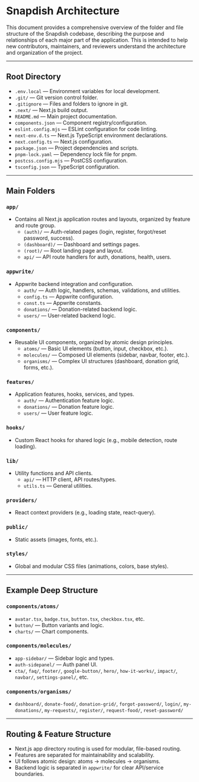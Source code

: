# Snapdish Architecture

This document provides a comprehensive overview of the folder and file structure of the Snapdish codebase, describing the purpose and relationships of each major part of the application. This is intended to help new contributors, maintainers, and reviewers understand the architecture and organization of the project.

---

## Root Directory
- `.env.local` — Environment variables for local development.
- `.git/` — Git version control folder.
- `.gitignore` — Files and folders to ignore in git.
- `.next/` — Next.js build output.
- `README.md` — Main project documentation.
- `components.json` — Component registry/configuration.
- `eslint.config.mjs` — ESLint configuration for code linting.
- `next-env.d.ts` — Next.js TypeScript environment declarations.
- `next.config.ts` — Next.js configuration.
- `package.json` — Project dependencies and scripts.
- `pnpm-lock.yaml` — Dependency lock file for pnpm.
- `postcss.config.mjs` — PostCSS configuration.
- `tsconfig.json` — TypeScript configuration.

---

## Main Folders

### `app/`
- Contains all Next.js application routes and layouts, organized by feature and route group.
  - `(auth)/` — Auth-related pages (login, register, forgot/reset password, success).
  - `(dashboard)/` — Dashboard and settings pages.
  - `(root)/` — Root landing page and layout.
  - `api/` — API route handlers for auth, donations, health, users.

### `appwrite/`
- Appwrite backend integration and configuration.
  - `auth/` — Auth logic, handlers, schemas, validations, and utilities.
  - `config.ts` — Appwrite configuration.
  - `const.ts` — Appwrite constants.
  - `donations/` — Donation-related backend logic.
  - `users/` — User-related backend logic.

### `components/`
- Reusable UI components, organized by atomic design principles.
  - `atoms/` — Basic UI elements (button, input, checkbox, etc.).
  - `molecules/` — Composed UI elements (sidebar, navbar, footer, etc.).
  - `organisms/` — Complex UI structures (dashboard, donation grid, forms, etc.).

### `features/`
- Application features, hooks, services, and types.
  - `auth/` — Authentication feature logic.
  - `donations/` — Donation feature logic.
  - `users/` — User feature logic.

### `hooks/`
- Custom React hooks for shared logic (e.g., mobile detection, route loading).

### `lib/`
- Utility functions and API clients.
  - `api/` — HTTP client, API routes/types.
  - `utils.ts` — General utilities.

### `providers/`
- React context providers (e.g., loading state, react-query).

### `public/`
- Static assets (images, fonts, etc.).

### `styles/`
- Global and modular CSS files (animations, colors, base styles).

---

## Example Deep Structure

### `components/atoms/`
- `avatar.tsx`, `badge.tsx`, `button.tsx`, `checkbox.tsx`, etc.
- `button/` — Button variants and logic.
- `charts/` — Chart components.

### `components/molecules/`
- `app-sidebar/` — Sidebar logic and types.
- `auth-sidepanel/` — Auth panel UI.
- `cta/`, `faq/`, `footer/`, `google-button/`, `hero/`, `how-it-works/`, `impact/`, `navbar/`, `settings-panel/`, etc.

### `components/organisms/`
- `dashboard/`, `donate-food/`, `donation-grid/`, `forgot-password/`, `login/`, `my-donations/`, `my-requests/`, `register/`, `request-food/`, `reset-password/`

---

## Routing & Feature Structure
- Next.js app directory routing is used for modular, file-based routing.
- Features are separated for maintainability and scalability.
- UI follows atomic design: atoms → molecules → organisms.
- Backend logic is separated in `appwrite/` for clear API/service boundaries.
